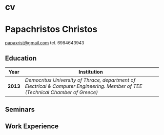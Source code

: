 # cv
# Papachristos Christos
papaxrist@gmail.com tel. 6984643943

## Education
Year | Institution
---- | -------------
**2013** | *Democritus University of Thrace, department of Electrical & Computer Engineering. Member of TEE (Technical Chamber of Greece)*
## Seminars
## Work Experience
